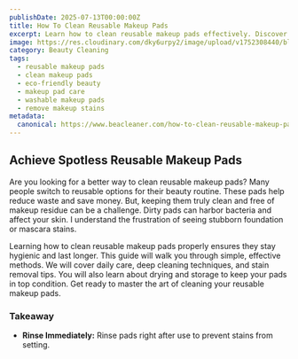 ```yaml
---
publishDate: 2025-07-13T00:00:00Z
title: How To Clean Reusable Makeup Pads
excerpt: Learn how to clean reusable makeup pads effectively. Discover methods to remove makeup stains, sanitize, and maintain your eco-friendly beauty essentials for lasting freshness.
image: https://res.cloudinary.com/dky6urpy2/image/upload/v1752308440/blog_image_1752308440_zg1asg.webp
category: Beauty Cleaning
tags:
  - reusable makeup pads
  - clean makeup pads
  - eco-friendly beauty
  - makeup pad care
  - washable makeup pads
  - remove makeup stains
metadata:
  canonical: https://www.beacleaner.com/how-to-clean-reusable-makeup-pads
---
```


## Achieve Spotless Reusable Makeup Pads

Are you looking for a better way to clean reusable makeup pads? Many people switch to reusable options for their beauty routine. These pads help reduce waste and save money. But, keeping them truly clean and free of makeup residue can be a challenge. Dirty pads can harbor bacteria and affect your skin. I understand the frustration of seeing stubborn foundation or mascara stains.

Learning how to clean reusable makeup pads properly ensures they stay hygienic and last longer. This guide will walk you through simple, effective methods. We will cover daily care, deep cleaning techniques, and stain removal tips. You will also learn about drying and storage to keep your pads in top condition. Get ready to master the art of cleaning your reusable makeup pads.

### Takeaway

*   **Rinse Immediately:** Rinse pads right after use to prevent stains from setting.